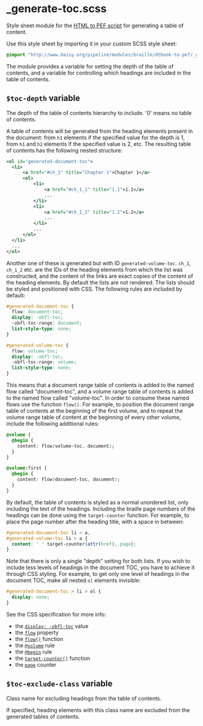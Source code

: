 <link rev="dp2:doc" href="_generate-toc.scss"/>
<link rel="rdf:type" href="http://www.daisy.org/ns/pipeline/userdoc"/>

# _generate-toc.scss

Style sheet module for the [HTML to PEF script](../../../../doc/) for generating a table of content.

Use this style sheet by importing it in your custom SCSS style sheet:

```scss
@import "http://www.daisy.org/pipeline/modules/braille/dtbook-to-pef/_generate-toc.scss";
```

The module provides a variable for setting the depth of the table of contents, and a variable for
controlling which headings are included in the table of contents.

## `$toc-depth` variable

The depth of the table of contents hierarchy to include. '0' means no table of contents.

A table of contents will be generated from the heading elements present in the document: from `h1`
elements if the specified value for the depth is 1, from `h1` and `h2` elements if the specified
value is 2, etc. The resulting table of contents has the following nested structure:

~~~xml
<ol id="generated-document-toc">
  <li>
      <a href="#ch_1" title="Chapter 1">Chapter 1</a>
      <ol>
          <li>
              <a href="#ch_1_1" title="1.1">1.1</a>
              ...
          </li>
          <li>
              <a href="#ch_1_2" title="1.2">1.2</a>
              ...
          </li>
          ...
      </ol>
  </li>
  ...
</ol>
~~~

Another one of these is generated but with ID `generated-volume-toc`. `ch_1`, `ch_1_2` etc. are the
IDs of the heading elements from which the list was constructed, and the content of the links are
exact copies of the content of the heading elements. By default the lists are not rendered. The
lists should be styled and positioned with CSS. The following rules are included by default:

~~~css
#generated-document-toc {
  flow: document-toc;
  display: -obfl-toc;
  -obfl-toc-range: document;
  list-style-type: none;
}

#generated-volume-toc {
  flow: volume-toc;
  display: -obfl-toc;
  -obfl-toc-range: volume;
  list-style-type: none;
}
~~~

This means that a document range table of contents is added to the named flow called "document-toc",
and a volume range table of contents is added to the named flow called "volume-toc". In order to
consume these named flows use the function `flow()`. For example, to position the document range
table of contents at the beginning of the first volume, and to repeat the volume range table of
content at the beginning of every other volume, include the following additional rules:

~~~css
@volume {
  @begin {
    content: flow(volume-toc, document);
  }
}

@volume:first {
  @begin {
    content: flow(document-toc, document);
  }
}
~~~

By default, the table of contents is styled as a normal unordered list, only including the text of
the headings. Including the braille page numbers of the headings can be done using the
`target-counter` function. For example, to place the page number after the heading title, with a
space in between:

~~~css
#generated-document-toc li > a,
#generated-volume-toc li > a {
  content: ' ' target-counter(attr(href), page);
}
~~~

Note that there is only a single "depth" setting for both lists. If you wish to include less levels
of headings in the document TOC, you have to achieve it through CSS styling. For example, to get
only one level of headings in the document TOC, make all nested `ol` elements invisible:

~~~css
#generated-document-toc > li > ol {
  display: none;
}
~~~

See the CSS specification for more info:

- the [`display:
  -obfl-toc`](http://braillespecs.github.io/braille-css/obfl#extending-the-display-property-with--obfl-toc)
  value
- the [`flow`](http://braillespecs.github.io/braille-css/#the-flow-property) property
- the [`flow()`](http://braillespecs.github.io/braille-css/#h4_the-flow-function) function
- the [`@volume`](http://braillespecs.github.io/braille-css/#h3_the-volume-rule) rule
- the [`@begin`](http://braillespecs.github.io/braille-css/#h3_the-begin-and-end-rules) rule
- the [`target-counter()`](http://braillespecs.github.io/braille-css/#h4_the-target-counter-function) function
- the [`page`](http://braillespecs.github.io/braille-css/#h4_creating-and-inheriting-counters) counter

## `$toc-exclude-class` variable

Class name for excluding headings from the table of contents.

If specified, heading elements with this class name are excluded from the generated tables of contents.
